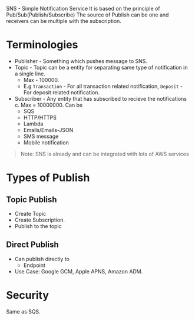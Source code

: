 SNS - Simple Notification Service
It is based on the principle of Pub/Sub(Publish/Subscribe)
The source of Publish can be one and receivers can be multiple with the subscription.

# Terminologies
- Publisher - Something which pushes message to SNS.
- Topic - Topic can be a entity for separating same type of notification in a single line. 
  - Max - 100000. 
  - E.g `Transaction` - For all transaction related notification, `Deposit` - For deposit related notification.
- Subscriber - Any entity that has subscribed to recieve the notifications c. Max = 10000000.
    Can be
    - SQS
    - HTTP/HTTPS
    - Lambda
    - Emails/Emails-JSON
    - SMS message
    - Mobile notification

> Note: SNS is already and can be integrated with lots of AWS services

# Types of Publish
## Topic Publish
- Create Topic
- Create Subscription.
- Publish to the topic
## Direct Publish
- Can publish directly to
    - Endpoint
- Use Case: Google GCM, Apple APNS, Amazon ADM.

# Security
Same as SQS.

